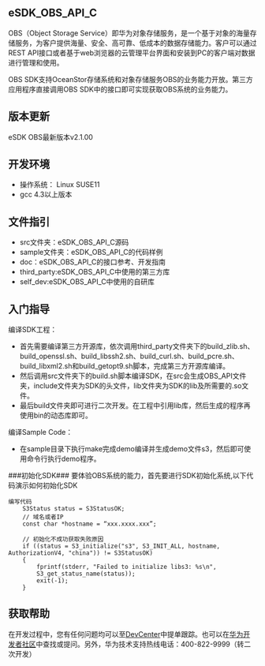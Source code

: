 ## eSDK\_OBS\_API\_C  ##
OBS（Object Storage Service）即华为对象存储服务，是一个基于对象的海量存储服务，为客户提供海量、安全、高可靠、低成本的数据存储能力。客户可以通过REST API接口或者基于web浏览器的云管理平台界面和安装到PC的客户端对数据进行管理和使用。

OBS SDK支持OceanStor存储系统和对象存储服务OBS的业务能力开放。第三方应用程序直接调用OBS SDK中的接口即可实现获取OBS系统的业务能力。

## 版本更新 ##
eSDK OBS最新版本v2.1.00

## 开发环境 ##

- 操作系统： Linux SUSE11
- gcc 4.3以上版本

## 文件指引 ##

- src文件夹：eSDK_OBS_API_C源码
- sample文件夹：eSDK_OBS_API_C的代码样例
- doc：eSDK_OBS_API_C的接口参考、开发指南
- third_party:eSDK_OBS_API_C中使用的第三方库
- self_dev:eSDK_OBS_API_C中使用的自研库


## 入门指导 ##
编译SDK工程：

- 首先需要编译第三方开源库，依次调用third_party文件夹下的build_zlib.sh、build_openssl.sh、build_libssh2.sh、build_curl.sh、build_pcre.sh、build_libxml2.sh和build_getopt9.sh脚本，完成第三方开源库编译。
- 然后调用src文件夹下的build.sh脚本编译SDK，在src会生成OBS_API文件夹，include文件夹为SDK的头文件，lib文件夹为SDK的lib及所需要的.so文件。
- 最后build文件夹即可进行二次开发。在工程中引用lib库，然后生成的程序再使用bin的动态库即可。

编译Sample Code：

- 在sample目录下执行make完成demo编译并生成demo文件s3，然后即可使用命令行执行demo程序。



###初始化SDK###
要体验OBS系统的能力，首先要进行SDK初始化系统,以下代码演示如何初始化SDK

    编写代码
		S3Status status = S3StatusOK;
		// 域名或者IP
		const char *hostname = “xxx.xxxx.xxx”;

		// 初始化不成功获取失败原因    
    	if ((status = S3_initialize("s3", S3_INIT_ALL, hostname, AuthorizationV4, "china")) != S3StatusOK) 
		{
        	fprintf(stderr, "Failed to initialize libs3: %s\n", 
            S3_get_status_name(status));
        	exit(-1);
    	}

## 获取帮助 ##

在开发过程中，您有任何问题均可以至[DevCenter](https://devcenter.huawei.com)中提单跟踪。也可以在[华为开发者社区](http://bbs.csdn.net/forums/hwucdeveloper)中查找或提问。另外，华为技术支持热线电话：400-822-9999（转二次开发）